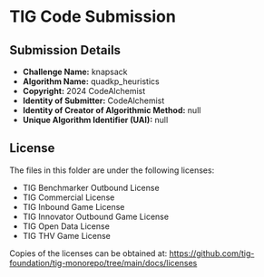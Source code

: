 # TIG Code Submission

## Submission Details

* **Challenge Name:** knapsack
* **Algorithm Name:** quadkp_heuristics
* **Copyright:** 2024 CodeAlchemist
* **Identity of Submitter:** CodeAlchemist
* **Identity of Creator of Algorithmic Method:** null
* **Unique Algorithm Identifier (UAI):** null

## License

The files in this folder are under the following licenses:
* TIG Benchmarker Outbound License
* TIG Commercial License
* TIG Inbound Game License
* TIG Innovator Outbound Game License
* TIG Open Data License
* TIG THV Game License

Copies of the licenses can be obtained at:
https://github.com/tig-foundation/tig-monorepo/tree/main/docs/licenses